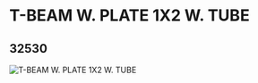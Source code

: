 # T-BEAM W. PLATE 1X2 W. TUBE
## 32530
![T-BEAM W. PLATE 1X2 W. TUBE](https://lc-www-live-s.legocdn.com/media/bricks/5/2/4142602.jpg)